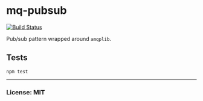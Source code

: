 # mq-pubsub

[![Build Status](https://travis-ci.org/philcockfield/mq-pubsub.svg)](https://travis-ci.org/philcockfield/mq-pubsub)

Pub/sub pattern wrapped around `amqplib`.



## Tests

    npm test


---
### License: MIT

